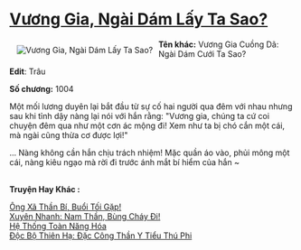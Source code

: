<a href="https://utruyen.com/truyen/vuong-gia-ngai-dam-lay-ta-sao/17387/" title="Vương Gia, Ngài Dám Lấy Ta Sao?"><h1>Vương Gia, Ngài Dám Lấy Ta Sao?</h1></a><div style="display:table"><img align="right" style="float: left; padding: 10px;" src="https://utruyen.com/images/story/200x260/vuong-gia-ngai-dam-lay-ta-sao.jpg" alt="Vương Gia, Ngài Dám Lấy Ta Sao?"><b>Tên khác:</b> Vương Gia Cuồng Dã: Ngài Dám Cưới Ta Sao?<p></p><b>Edit</b>: Trâu<p></p><b>Số chương:</b> 1004<p></p>Một mối lương duyên lại bắt đầu từ sự cố hai người qua đêm với nhau nhưng sau khi tỉnh dậy nàng lại nói với hắn rằng: "Vương gia, chúng ta cứ coi chuyện đêm qua như một cơn ác mộng đi! Xem như ta bị chó cắn một cái, mà ngài cũng thừa cơ được lợi!"<p></p>... Nàng không cần hắn chịu trách nhiệm! Mặc quần áo vào, phủi mông một cái, nàng kiêu ngạo mà rời đi trước ánh mắt bí hiểm của hắn ~</div><p><br><b>Truyện Hay Khác :</b></p><a href="https://utruyen.com/truyen/ong-xa-than-bi-buoi-toi-gap/17361/" alt="Ông Xã Thần Bí, Buổi Tối Gặp!">Ông Xã Thần Bí, Buổi Tối Gặp!</a><br/><a href="https://github.com/quanluxury/ngontinhhot/tree/master/truyenhay/17066/" alt="Xuyên Nhanh: Nam Thần, Bùng Cháy Đi!">Xuyên Nhanh: Nam Thần, Bùng Cháy Đi!</a><br/><a href="https://github.com/quanluxury/ngontinhhot/tree/master/truyenhay/19223/" alt="Hệ Thống Toàn Năng Hóa">Hệ Thống Toàn Năng Hóa</a><br/><a href="https://github.com/quanluxury/ngontinhhot/tree/master/truyenhay/15588/" alt="Độc Bộ Thiên Hạ: Đặc Công Thần Y Tiểu Thú Phi">Độc Bộ Thiên Hạ: Đặc Công Thần Y Tiểu Thú Phi</a><br/>